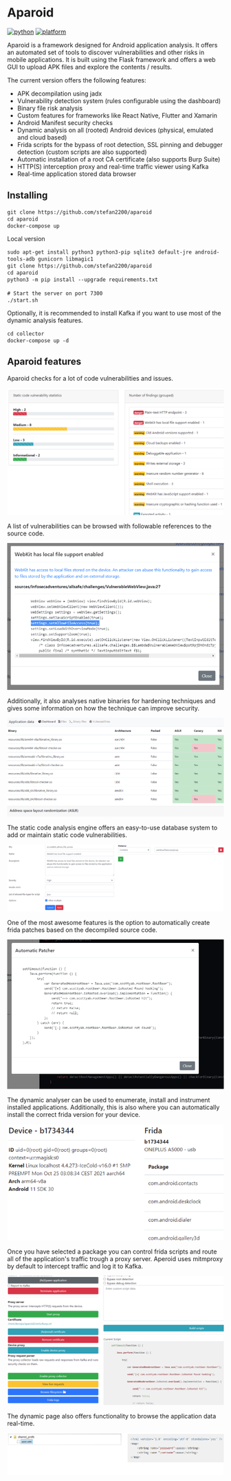 # Aparoid

[![python](https://img.shields.io/badge/python-3.7+-blue.svg?logo=python&labelColor=yellow)](https://www.python.org/downloads/)
[![platform](https://img.shields.io/badge/platform-osx%2Flinux%2Fwindows-green.svg)](https://github.com/stefan2200/aparoid/)

Aparoid is a framework designed for Android application analysis. It offers an automated set of tools to discover vulnerabilities and other risks in mobile applications.
It is built using the Flask framework and offers a web GUI to upload APK files and explore the contents / results.

The current version offers the following features:

- APK decompilation using jadx
- Vulnerability detection system (rules configurable using the dashboard)
- Binary file risk analysis
- Custom features for frameworks like React Native, Flutter and Xamarin
- Android Manifest security checks
- Dynamic analysis on all (rooted) Android devices (physical, emulated and cloud based)
- Frida scripts for the bypass of root detection, SSL pinning and debugger detection (custom scripts are also supported)
- Automatic installation of a root CA certificate (also supports Burp Suite)
- HTTP(S) interception proxy and real-time traffic viewer using Kafka
- Real-time application stored data browser

## Installing
```shell
git clone https://github.com/stefan2200/aparoid
cd aparoid
docker-compose up
```

Local version

```shell
sudo apt-get install python3 python3-pip sqlite3 default-jre android-tools-adb gunicorn libmagic1
git clone https://github.com/stefan2200/aparoid
cd aparoid
python3 -m pip install --upgrade requirements.txt

# Start the server on port 7300
./start.sh
```

Optionally, it is recommended to install Kafka if you want to use most of the dynamic analysis features.

```shell
cd collector
docker-compose up -d
```

## Aparoid features

Aparoid checks for a lot of code vulnerabilities and issues.

![Static code results](images/statics.png)

A list of vulnerabilities can be browsed with followable references to the source code.

![Static code vuln](images/codevuln.png)

Additionally, it also analyses native binaries for hardening techniques and gives some information on how the technique can improve security.

![Static binary analysis](images/binaries.png)

The static code analysis engine offers an easy-to-use database system to add or maintain static code vulnerabilities.

![Static code database](images/findingdb.png)

One of the most awesome features is the option to automatically create frida patches based on the decompiled source code.

![Static code frida](images/patcher.png)

The dynamic analyser can be used to enumerate, install and instrument installed applications.
Additionally, this is also where you can automatically install the correct frida version for your device.

![Dynamic overview](images/frida.png)

Once you have selected a package you can control frida scripts and route all of the application's traffic trough a proxy server.
Aperoid uses mitmproxy by default to intercept traffic and log it to Kafka.

![Dynamic device](images/dynamic.png)

The dynamic page also offers functionality to browse the application data real-time. 

![Dynamic filesystem](images/livefs.png)